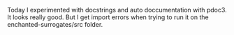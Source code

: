 Today I experimented with docstrings and auto doccumentation with pdoc3. It looks really good. But I get import errors when trying to run it on the enchanted-surrogates/src folder.

